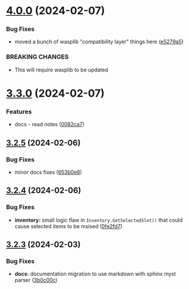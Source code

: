 # [4.0.0](https://github.com/Torwent/SRL-T/compare/v3.3.0...v4.0.0) (2024-02-07)


### Bug Fixes

* moved a bunch of wasplib "compatibility layer" things here ([e5279a5](https://github.com/Torwent/SRL-T/commit/e5279a5fee961b75abd57bd73815ff309ded118e))


### BREAKING CHANGES

* This will require wasplib to be updated



# [3.3.0](https://github.com/Torwent/SRL-T/compare/v3.2.5...v3.3.0) (2024-02-07)


### Features

* docs - read notes ([0082ca7](https://github.com/Torwent/SRL-T/commit/0082ca77a3ef8148008e1f5f067e45a0f43a9df3))



## [3.2.5](https://github.com/Torwent/SRL-T/compare/v3.2.4...v3.2.5) (2024-02-06)


### Bug Fixes

* minor docs fixes ([653b0e8](https://github.com/Torwent/SRL-T/commit/653b0e8c5ba29c56105442c055b1c40a7e7c67b0))



## [3.2.4](https://github.com/Torwent/SRL-T/compare/v3.2.3...v3.2.4) (2024-02-06)


### Bug Fixes

* **inventory:** small logic flaw in `Inventory.GetSelectedSlot()` that could cause selected items to be msised ([0fe2fd7](https://github.com/Torwent/SRL-T/commit/0fe2fd7fb29d7f72fe66ff3944d482c26784243a))



## [3.2.3](https://github.com/Torwent/SRL-T/compare/v3.2.2...v3.2.3) (2024-02-03)


### Bug Fixes

* **docs:** documentation migration to use markdown with sphinx myst parser ([3b0c00c](https://github.com/Torwent/SRL-T/commit/3b0c00c9c648a8c123f2c859389fa9511791070e))



